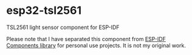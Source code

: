 # esp32-tsl2561
TSL2561 light sensor component for ESP-IDF

Please note that I have separated this component from [ESP-IDF Components library](https://github.com/UncleRus/esp-idf-lib) for personal use projects. It is not my original work.
